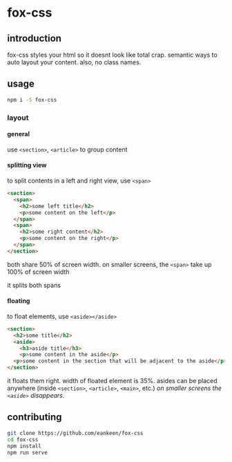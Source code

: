 # fox-css

## introduction

fox-css styles your html so it doesnt look like total crap. semantic ways to auto layout your content. also, no class names.

## usage

```sh
npm i -S fox-css
```

### layout

#### general

use `<section>`, `<article>` to group content

#### splitting view

to split contents in a left and right view, use `<span>`

```html
<section>
  <span>
    <h2>some left title</h2>
    <p>some content on the left</p>
  </span>
  <span>
    <h2>some right content</h2>
    <p>some content on the right</p>
  </span>
</section>
```

both share 50% of screen width. on smaller screens, the `<span>` take up 100% of screen width

it splits both spans

#### floating

to float elements, use `<aside></aside>`

```html
<section>
  <h2>some title</h2>
  <aside>
    <h3>aside title</h3>
    <p>some content in the aside</p>
  <p>some content in the section that will be adjacent to the aside</p>
</section>
```

it floats them right. width of floated element is 35%. asides can be placed anywhere (inside `<section>`, `<article>`, `<main>`, etc.) *on smaller screens the `<aside>` disappears*.

## contributing

```sh
git clone https://github.com/eankeen/fox-css
cd fox-css
npm install
npm run serve
```
